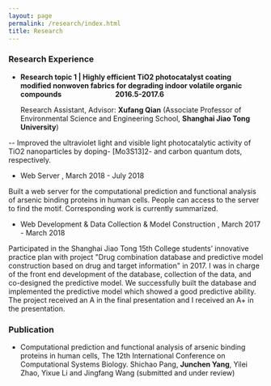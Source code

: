 ```yaml
---
layout: page
permalink: /research/index.html
title: Research
---
```

### Research Experience

- <b>Research topic 1 | Highly efficient TiO2 photocatalyst coating modified nonwoven fabrics for degrading indoor volatile organic compounds &#160;&#160;&#160;&#160; &#160;&#160;&#160;&#160;&#160;&#160;&#160;&#160;&#160;&#160;&#160;&nbsp;&#160;&#160;&#160;&#160;&#160;&#160;&#160;&#160;&#160;&#160;&#160;&#160;&#160;&#160;2016.5-2017.6</b>

  Research Assistant, Advisor: <b>Xufang Qian</b> (Associate Professor of Environmental Science and Engineering School, <b>Shanghai Jiao Tong   University</b>)

--	Improved the ultraviolet light and visible light photocatalytic activity of TiO2 nanoparticles by doping- [Mo3S13]2- and carbon quantum dots, respectively.

- Web Server  , March 2018 - July 2018

Built a web server for the computational prediction and functional analysis of arsenic binding proteins in human cells. People can access to the server to find the motif. Corresponding work is currently summarized.

- Web Development & Data Collection & Model Construction  , March 2017 - March 2018

Participated in the Shanghai Jiao Tong 15th College students’ innovative practice plan with project "Drug combination database and predictive model construction based on drug and target information" in 2017. I was in charge of the front end development of the database, collection of the data, and co-designed the predictive model. We successfully built the database and implemented the predictive model which showed a good predictive ability. The project received an A in the final presentation and I received an A+ in the presentation.

### Publication

- Computational prediction and functional analysis of arsenic binding proteins in human cells, The 12th International Conference on Computational Systems Biology. Shichao Pang, <b>Junchen Yang</b>, Yilei Zhao, Yixue Li and Jingfang Wang (submitted and under review)
